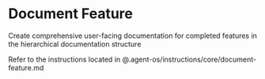 # Document Feature

Create comprehensive user-facing documentation for completed features in the hierarchical documentation structure

Refer to the instructions located in @.agent-os/instructions/core/document-feature.md
